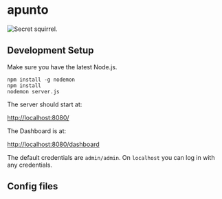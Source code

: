 # apunto

![Secret squirrel.](http://3.bp.blogspot.com/_Y8m29ZLX5ag/STSYjESMjWI/AAAAAAAAB2w/kfnmE5xbkK4/s400/SECRET+SQUIRREL+COLOR+3.jpg)


## Development Setup

Make sure you have the latest Node.js.

```
npm install -g nodemon
npm install
nodemon server.js
```

The server should start at:

[http://localhost:8080/](http://localhost:8080/)


The Dashboard is at:

[http://localhost:8080/dashboard](http://localhost:8080/dashboard)

The default credentials are `admin/admin`. On `localhost` you can log in with any credentials.


## Config files


